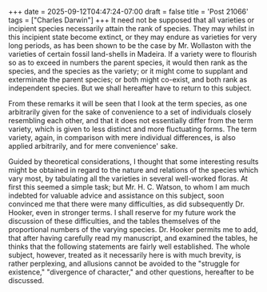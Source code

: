 +++
date = 2025-09-12T04:47:24-07:00
draft = false
title = 'Post 21066'
tags = ["Charles Darwin"]
+++
It need not be supposed that all varieties or incipient species necessarily attain the rank of species. They may whilst in this incipient state become extinct, or they may endure as varieties for very long periods, as has been shown to be the case by Mr. Wollaston with the varieties of certain fossil land-shells in Madeira. If a variety were to flourish so as to exceed in numbers the parent species, it would then rank as the species, and the species as the variety; or it might come to supplant and exterminate the parent species; or both might co-exist, and both rank as independent species. But we shall hereafter have to return to this subject.

From these remarks it will be seen that I look at the term species, as one arbitrarily given for the sake of convenience to a set of individuals closely resembling each other, and that it does not essentially differ from the term variety, which is given to less distinct and more fluctuating forms. The term variety, again, in comparison with mere individual differences, is also applied arbitrarily, and for mere convenience' sake.

Guided by theoretical considerations, I thought that some interesting results might be obtained in regard to the nature and relations of the species which vary most, by tabulating all the varieties in several well-worked floras. At first this seemed a simple task; but Mr. H. C. Watson, to whom I am much indebted for valuable advice and assistance on this subject, soon convinced me that there were many difficulties, as did subsequently Dr. Hooker, even in stronger terms. I shall reserve for my future work the discussion of these difficulties, and the tables themselves of the proportional numbers of the varying species. Dr. Hooker permits me to add, that after having carefully read my manuscript, and examined the tables, he thinks that the following statements are fairly well established. The whole subject, however, treated as it necessarily here is with much brevity, is rather perplexing, and allusions cannot be avoided to the "struggle for existence," "divergence of character," and other questions, hereafter to be discussed.
